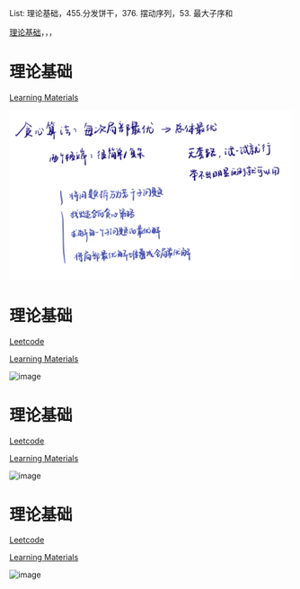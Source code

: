 List: 理论基础，455.分发饼干，376. 摆动序列，53. 最大子序和

[理论基础](#01)，[](#02)，[](#03)，[](#04)

# <span id="01">理论基础</span>


[Learning Materials](https://programmercarl.com/%E8%B4%AA%E5%BF%83%E7%AE%97%E6%B3%95%E7%90%86%E8%AE%BA%E5%9F%BA%E7%A1%80.html)

![image](../images/GreedyAlgorithmintro.png)



# <span id="02">理论基础</span>

[Leetcode]() 

[Learning Materials]()

![image](../images/.png)

# <span id="03">理论基础</span>

[Leetcode]() 

[Learning Materials]()

![image](../images/.png)

# <span id="04">理论基础</span>

[Leetcode]() 

[Learning Materials]()

![image](../images/.png)
